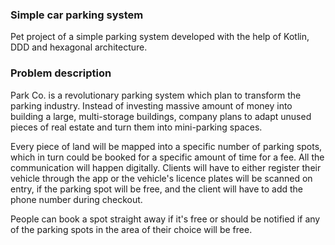 ### Simple car parking system

Pet project of a simple parking system developed with the help of Kotlin, DDD and hexagonal architecture.

### Problem description

Park Co. is a revolutionary parking system which plan to transform the parking industry. Instead of investing massive amount of money into building a large,
multi-storage buildings, company plans to adapt unused pieces of real estate and turn them into mini-parking spaces.

Every piece of land will be mapped into a specific number of parking spots, which in turn could be booked for a specific amount of time for a fee. 
All the communication will happen digitally. Clients will have to either register their vehicle through the app or the vehicle's licence plates will be
scanned on entry, if the parking spot will be free, and the client will have to add the phone number during checkout. 

People can book a spot straight away if it's free or should be notified if any of the parking spots in the area of their choice will be free.

